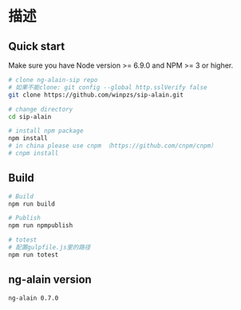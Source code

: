 # 描述

## Quick start

Make sure you have Node version >= 6.9.0 and NPM >= 3 or higher.

```bash
# clone ng-alain-sip repo
# 如果不能clone: git config --global http.sslVerify false
git clone https://github.com/winpzs/sip-alain.git

# change directory
cd sip-alain

# install npm package
npm install
# in china please use cnpm （https://github.com/cnpm/cnpm）
# cnpm install

```

## Build

```bash
# Build
npm run build

# Publish
npm run npmpublish

# totest
# 配置gulpfile.js里的路径
npm run totest
```

## ng-alain version
    ng-alain 0.7.0